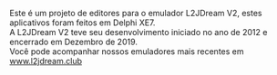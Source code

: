 Este é um projeto de editores para o emulador L2JDream V2, estes aplicativos foram feitos em Delphi XE7. <br>
A L2JDream V2 teve seu desenvolvimento iniciado no ano de 2012 e encerrado em Dezembro de 2019. <br>
Você pode acompanhar nossos emuladores mais recentes em www.l2jdream.club<br>
